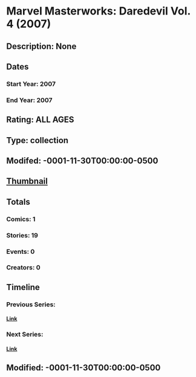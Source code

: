# Marvel Masterworks: Daredevil Vol. 4 (2007)
## Description: None
## Dates
### Start Year: 2007
### End Year: 2007
## Rating: ALL AGES
## Type: collection
## Modifed: -0001-11-30T00:00:00-0500
## [Thumbnail](http://i.annihil.us/u/prod/marvel/i/mg/2/00/4bc5aa3e6daf6.jpg)
## Totals
### Comics: 1
### Stories: 19
### Events: 0
### Creators: 0
## Timeline
### Previous Series: 
#### [Link]()
### Next Series: 
#### [Link]()
## Modified: -0001-11-30T00:00:00-0500